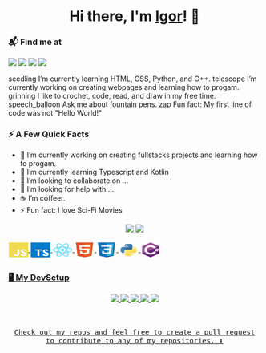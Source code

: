 <h1 align="center"> Hi there, I'm <a href="https://github.com/igorspestana">Igor</a>! 👋 </h1>

<div> 
  
  ### 📬 Find me at  
  
  <a href="https://github.com/igorspestana" target="_blank"><img src="https://img.shields.io/badge/-Github-black?style=for-the-badge&logo=github&logoColor=white" target="_blank"></a>
  <a href="https://instagram.com/igorspestana" target="_blank"><img src="https://img.shields.io/badge/-Instagram-%23E4405F?style=for-the-badge&logo=instagram&logoColor=white" target="_blank"></a>
  <a href = "mailto:igorspestana@gmail.com"><img src="https://img.shields.io/badge/-Gmail-%23333?style=for-the-badge&logo=gmail&logoColor=white" target="_blank"></a>
  <a href="https://www.linkedin.com/in/igorspestana/" target="_blank"><img src="https://img.shields.io/badge/-LinkedIn-%230077B5?style=for-the-badge&logo=linkedin&logoColor=white" target="_blank"></a> 
 
</div>  
seedling I’m currently learning HTML, CSS, Python, and C++.
telescope I’m currently working on creating webpages and learning how to progam.
grinning I like to crochet, code, read, and draw in my free time.
speech_balloon Ask me about fountain pens.
zap Fun fact: My first line of code was not "Hello World!"

### ⚡️ A Few Quick Facts

- 🔭 I’m currently working on creating fullstacks projects and learning how to progam.
- 🌱 I’m currently learning Typescript and Kotlin
- 👯 I’m looking to collaborate on ...
- 🤔 I’m looking for help with ...
- ☕️ I’m coffeer. <br/>
- ⚡ Fun fact: I love Sci-Fi Movies

<div align="center">
  <a href="https://beacons.ai/igorspestana">
  <img height="180em" src="https://github-readme-stats.vercel.app/api?username=igorspestana&show_icons=true&theme=github_dark&include_all_commits=true&count_private=true"/>
  <img height="180em" src="https://github-readme-stats.vercel.app/api/top-langs/?username=igorspestana&layout=compact&langs_count=7&theme=github_dark"/>
</div>
<div style="display: inline_block"><br>
  <img align="center" alt="Rafa-Js" height="30" width="40" src="https://raw.githubusercontent.com/devicons/devicon/master/icons/javascript/javascript-plain.svg">
  <img align="center" alt="Rafa-Ts" height="30" width="40" src="https://raw.githubusercontent.com/devicons/devicon/master/icons/typescript/typescript-plain.svg">
  <img align="center" alt="Rafa-React" height="30" width="40" src="https://raw.githubusercontent.com/devicons/devicon/master/icons/react/react-original.svg">
  <img align="center" alt="Rafa-HTML" height="30" width="40" src="https://raw.githubusercontent.com/devicons/devicon/master/icons/html5/html5-original.svg">
  <img align="center" alt="Rafa-CSS" height="30" width="40" src="https://raw.githubusercontent.com/devicons/devicon/master/icons/css3/css3-original.svg">
  <img align="center" alt="Rafa-Python" height="30" width="40" src="https://raw.githubusercontent.com/devicons/devicon/master/icons/python/python-original.svg">
  <img align="center" alt="Rafa-Csharp" height="30" width="40" src="https://raw.githubusercontent.com/devicons/devicon/master/icons/csharp/csharp-original.svg">

##
  
### 🖥️ My DevSetup
  
<div align="center">

<img src="https://img.shields.io/badge/Linux-555555.svg?&style=flat-square&logo=linux&logoColor=0078D6">
<img src="https://img.shields.io/badge/Chrome-555555.svg?&style=flat-square&logo=google-chrome&logoColor=FABC0C">
<img src="https://img.shields.io/badge/VS Code-555555?style=flat-square&logo=visual-studio-code&logoColor=007ACC">
<img src="https://img.shields.io/badge/Android Studio-555555.svg?&style=flat-square&logo=android&logoColor=white">
<img src="https://img.shields.io/badge/Spotify-555555.svg?&style=flat-square&logo=spotify&logoColor=1ED760"> 
</div>
  <br><br>
  
  <p align="center"><samp>
Check out my repos and feel free to create a pull request to contribute to any of my repositories. ⬇️  
  </samp>
</p>
 

